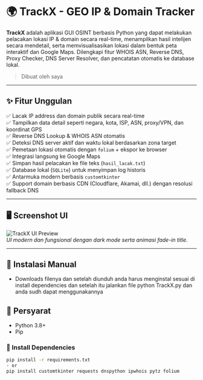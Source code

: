 # 🌍 TrackX - GEO IP & Domain Tracker

**TrackX** adalah aplikasi GUI OSINT berbasis Python yang dapat melakukan pelacakan lokasi IP & domain secara real-time, menampilkan hasil intelijen secara mendetail, serta memvisualisasikan lokasi dalam bentuk peta interaktif dan Google Maps. Dilengkapi fitur WHOIS ASN, Reverse DNS, Proxy Checker, DNS Server Resolver, dan pencatatan otomatis ke database lokal.

>  Dibuat oleh saya

---

## ✨ Fitur Unggulan

✅ Lacak IP address dan domain publik secara real-time  
✅ Tampilkan data detail seperti negara, kota, ISP, ASN, proxy/VPN, dan koordinat GPS  
✅ Reverse DNS Lookup & WHOIS ASN otomatis  
✅ Deteksi DNS server aktif dan waktu lokal berdasarkan zona target  
✅ Pemetaan lokasi otomatis dengan `folium` + ekspor ke browser  
✅ Integrasi langsung ke Google Maps  
✅ Simpan hasil pelacakan ke file teks (`hasil_lacak.txt`)  
✅ Database lokal (`SQLite`) untuk menyimpan log historis  
✅ Antarmuka modern berbasis `customtkinter`  
✅ Support domain berbasis CDN (Cloudflare, Akamai, dll.) dengan resolusi fallback DNS

---

## 🖥️ Screenshot UI

![TrackX UI Preview](https://i.imgur.com/XjH1rA9.png)  
*UI modern dan fungsional dengan dark mode serta animasi fade-in title.*

---

## 🚀 Instalasi Manual
- Downloads filenya dan setelah diunduh anda harus menginstal sesuai di install dependencies 
dan setelah itu jalankan file python TrackX.py dan anda sudh dapat menggunakannya 


## 🔗 Persyarat

- Python 3.8+
- Pip

### 🔧 Install Dependencies

```bash
pip install -r requirements.txt
- or
pip install customtkinter requests dnspython ipwhois pytz folium

